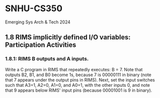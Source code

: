 # SNHU-CS350
Emerging Sys Arch &amp; Tech 2024
## 1.8 RIMS implicitly defined I/O variables: Participation Activities
### 1.8.1: RIMS B outputs and A inputs.
Write a C program in RIMS that repeatedly executes: B = 7. Note that outputs B2, B1, and B0 become 1s, because 7 is 00000111 in binary (note that 7 appears under the output pins in RIMS). Next, set the input switches such that A3=1, A2=0, A1=0, and A0=1, with the other inputs 0, and note that 9 appears below RIMS' input pins (because 00001001 is 9 in binary).
